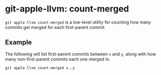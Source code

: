 # git-apple-llvm: count-merged

`git apple-llvm count-merged` is a low-level utility for counting how many
commits get merged for each first-parent commit.

## Example

The following will list first-parent commits between `x` and `y`, along with
how many non-first-parent commits each one merged in.

```
git apple-llvm count-merged x..y
```
